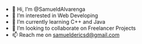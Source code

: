- 👋 Hi, I’m @SamueldAlvarenga
- 👀 I’m interested in Web Developing
- 🌱 I’m currently learning C++ and Java
- 💞️ I’m looking to collaborate on Freelancer Projects
- 📫 Reach me on samueldericsd@gmail.com

<!---
SamueldAlvarenga/SamueldAlvarenga is a ✨ special ✨ repository because its `README.md` (this file) appears on your GitHub profile.
You can click the Preview link to take a look at your changes.
--->
